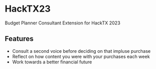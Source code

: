 # HackTX23
Budget Planner Consultant Extension for HackTX 2023

## Features
* Consult a second voice before deciding on that impluse purchase
* Reflect on how content you were with your purchases each week
* Work towards a better financial future
